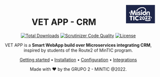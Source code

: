 <a href="https://mintic.gov.co/">
    <img src="https://github.com/raulrobinson/grupo2ruta2utp/blob/master/img/boxes-13434_reprule_twitter_img_default_logo.png" alt="Ruta2 logo" title="Ruta2" align="right" height="60" />
</a>

<div align="center">

# VET APP - CRM 

[![Total Downloads](https://poser.pugx.org/aimeos/aimeos-typo3/d/total.svg)](https://packagist.org/packages/aimeos/aimeos-typo3)
[![Scrutinizer Code Quality](https://scrutinizer-ci.com/g/aimeos/aimeos-typo3/badges/quality-score.png?b=master)](https://scrutinizer-ci.com/g/aimeos/aimeos-typo3/?branch=master)
[![License](https://poser.pugx.org/aimeos/aimeos-typo3/license.svg)](https://packagist.org/packages/aimeos/aimeos-typo3)

VET APP is a **Smart WebApp build over Microservices integrating CRM**, inspired by students of the Route2 of MinTIC program.

[Getting started](#getting-started) •
[Installation](#installation) •
[Configuration](#configuration) •
[Integrations](#third-party-integrations)

Made with :heart: by the GRUPO 2 - MINTIC @2022.

</div>